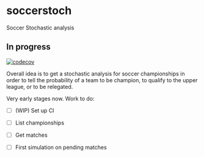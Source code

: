 # soccerstoch

Soccer Stochastic analysis 

## In progress

[![codecov](https://codecov.io/gh/eargollo/soccerstoch/branch/main/graph/badge.svg?token=BE33ZSOKIJ)](https://codecov.io/gh/eargollo/soccerstoch)

Overall idea is to get a stochastic analysis for soccer championships in order to tell the probability of a team to be champion, to qualify to the upper league, or to be relegated.

Very early stages now. Work to do:
- [ ] (WIP) Set up CI 
- [ ] List championships
- [ ] Get matches
- [ ] First simulation on pending matches

